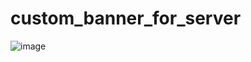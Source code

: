 # custom_banner_for_server


![image](https://github.com/gabflag/custom_banner_for_server/assets/95552879/db5464eb-e2b5-40e4-a066-b29f0f0c4091)
